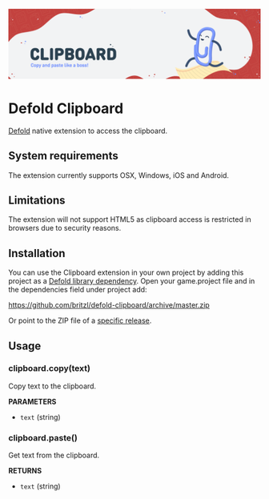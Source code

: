 ![](logo.png)

# Defold Clipboard
[Defold](https://www.defold.com) native extension to access the clipboard.

## System requirements
The extension currently supports OSX, Windows, iOS and Android.

## Limitations
The extension will not support HTML5 as clipboard access is restricted in browsers due to security reasons.

## Installation
You can use the Clipboard extension in your own project by adding this project as a [Defold library dependency](http://www.defold.com/manuals/libraries/). Open your game.project file and in the dependencies field under project add:

https://github.com/britzl/defold-clipboard/archive/master.zip

Or point to the ZIP file of a [specific release](https://github.com/britzl/defold-clipboard/releases).

## Usage

### clipboard.copy(text)
Copy text to the clipboard.

**PARAMETERS**
* ```text``` (string)

### clipboard.paste()
Get text from the clipboard.

**RETURNS**
* ```text``` (string)
